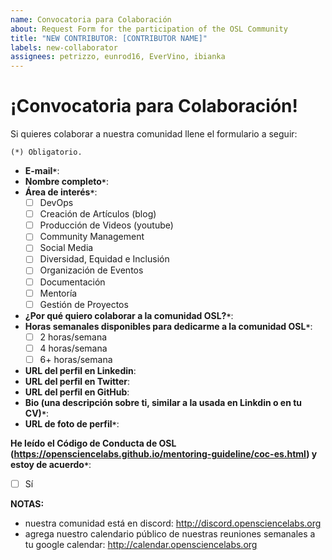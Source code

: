 ```yaml
---
name: Convocatoria para Colaboración
about: Request Form for the participation of the OSL Community
title: "NEW CONTRIBUTOR: [CONTRIBUTOR NAME]" 
labels: new-collaborator
assignees: petrizzo, eunrod16, EverVino, ibianka
---
```


# ¡Convocatoria para Colaboración!

Si quieres colaborar a nuestra comunidad llene el formulario a seguir:

```{note}
(*) Obligatorio.
```

- **E-mail`*`**:
- **Nombre completo`*`**:
- **Área de interés`*`**:
  - [ ] DevOps
  - [ ] Creación de Artículos (blog)
  - [ ] Producción de Videos (youtube)
  - [ ] Community Management
  - [ ] Social Media
  - [ ] Diversidad, Equidad e Inclusión
  - [ ] Organización de Eventos
  - [ ] Documentación
  - [ ] Mentoría
  - [ ] Gestión de Proyectos
- **¿Por qué quiero colaborar a la comunidad OSL?`*`**:
- **Horas semanales disponibles para dedicarme a la comunidad OSL`*`**:
  - [ ] 2 horas/semana
  - [ ] 4 horas/semana
  - [ ] 6+ horas/semana
- **URL del perfil en Linkedin**: 
- **URL del perfil en Twitter**: 
- **URL del perfil en GitHub**:
- **Bio (una descripción sobre ti, similar a la usada en Linkdin o en tu CV)`*`**: 
- **URL de foto de perfil`*`**:


**He leído el Código de Conducta de OSL (https://opensciencelabs.github.io/mentoring-guideline/coc-es.html) y estoy de acuerdo`*`**:
- [ ] Sí


**NOTAS:**

- nuestra comunidad está en discord:  http://discord.opensciencelabs.org
- agrega nuestro calendario público de nuestras reuniones semanales a tu google calendar: http://calendar.opensciencelabs.org
